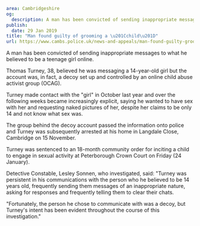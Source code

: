 ```yaml
area: Cambridgeshire
og:
  description: A man has been convicted of sending inappropriate messages to what he believed to be a teenage girl online.
publish:
  date: 29 Jan 2019
title: "Man found guilty of grooming a \u201Cchild\u201D"
url: https://www.cambs.police.uk/news-and-appeals/man-found-guilty-grooming-child
```

A man has been convicted of sending inappropriate messages to what he believed to be a teenage girl online.

Thomas Turney, 38, believed he was messaging a 14-year-old girl but the account was, in fact, a decoy set up and controlled by an online child abuse activist group (OCAG).

Turney made contact with the "girl" in October last year and over the following weeks became increasingly explicit, saying he wanted to have sex with her and requesting naked pictures of her, despite her claims to be only 14 and not know what sex was.

The group behind the decoy account passed the information onto police and Turney was subsequently arrested at his home in Langdale Close, Cambridge on 15 November.

Turney was sentenced to an 18-month community order for inciting a child to engage in sexual activity at Peterborough Crown Court on Friday (24 January).

Detective Constable, Lesley Sonnen, who investigated, said: "Turney was persistent in his communications with the person who he believed to be 14 years old, frequently sending them messages of an inappropriate nature, asking for responses and frequently telling them to clear their chats.

"Fortunately, the person he chose to communicate with was a decoy, but Turney's intent has been evident throughout the course of this investigation."
